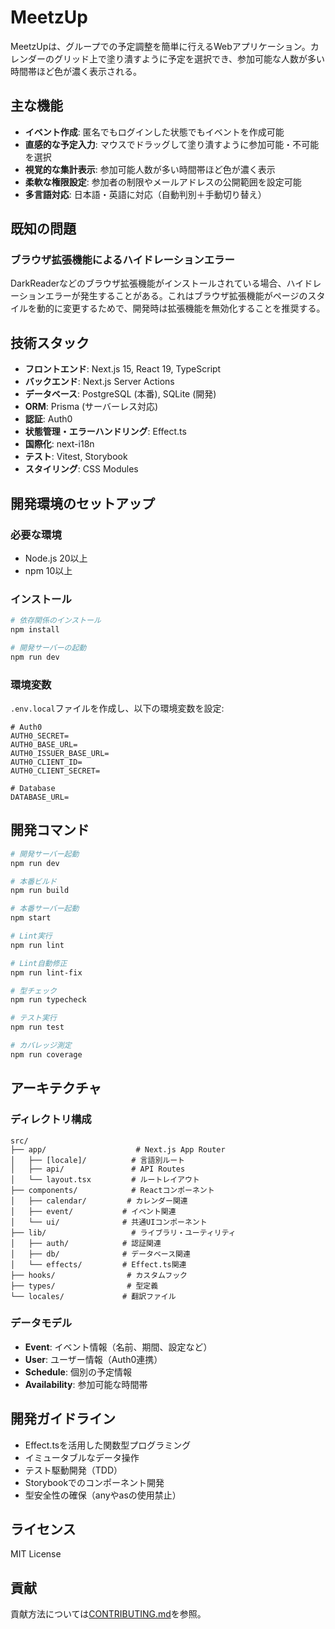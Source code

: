 # MeetzUp

MeetzUpは、グループでの予定調整を簡単に行えるWebアプリケーション。カレンダーのグリッド上で塗り潰すように予定を選択でき、参加可能な人数が多い時間帯ほど色が濃く表示される。

## 主な機能

- **イベント作成**: 匿名でもログインした状態でもイベントを作成可能
- **直感的な予定入力**: マウスでドラッグして塗り潰すように参加可能・不可能を選択
- **視覚的な集計表示**: 参加可能人数が多い時間帯ほど色が濃く表示
- **柔軟な権限設定**: 参加者の制限やメールアドレスの公開範囲を設定可能
- **多言語対応**: 日本語・英語に対応（自動判別＋手動切り替え）

## 既知の問題

### ブラウザ拡張機能によるハイドレーションエラー

DarkReaderなどのブラウザ拡張機能がインストールされている場合、ハイドレーションエラーが発生することがある。これはブラウザ拡張機能がページのスタイルを動的に変更するためで、開発時は拡張機能を無効化することを推奨する。

## 技術スタック

- **フロントエンド**: Next.js 15, React 19, TypeScript
- **バックエンド**: Next.js Server Actions
- **データベース**: PostgreSQL (本番), SQLite (開発)
- **ORM**: Prisma (サーバーレス対応)
- **認証**: Auth0
- **状態管理・エラーハンドリング**: Effect.ts
- **国際化**: next-i18n
- **テスト**: Vitest, Storybook
- **スタイリング**: CSS Modules

## 開発環境のセットアップ

### 必要な環境

- Node.js 20以上
- npm 10以上

### インストール

```bash
# 依存関係のインストール
npm install

# 開発サーバーの起動
npm run dev
```

### 環境変数

`.env.local`ファイルを作成し、以下の環境変数を設定:

```env
# Auth0
AUTH0_SECRET=
AUTH0_BASE_URL=
AUTH0_ISSUER_BASE_URL=
AUTH0_CLIENT_ID=
AUTH0_CLIENT_SECRET=

# Database
DATABASE_URL=
```

## 開発コマンド

```bash
# 開発サーバー起動
npm run dev

# 本番ビルド
npm run build

# 本番サーバー起動
npm start

# Lint実行
npm run lint

# Lint自動修正
npm run lint-fix

# 型チェック
npm run typecheck

# テスト実行
npm run test

# カバレッジ測定
npm run coverage
```

## アーキテクチャ

### ディレクトリ構成

```
src/
├── app/                    # Next.js App Router
│   ├── [locale]/          # 言語別ルート
│   ├── api/               # API Routes
│   └── layout.tsx         # ルートレイアウト
├── components/            # Reactコンポーネント
│   ├── calendar/         # カレンダー関連
│   ├── event/           # イベント関連
│   └── ui/              # 共通UIコンポーネント
├── lib/                   # ライブラリ・ユーティリティ
│   ├── auth/            # 認証関連
│   ├── db/              # データベース関連
│   └── effects/         # Effect.ts関連
├── hooks/                # カスタムフック
├── types/                # 型定義
└── locales/             # 翻訳ファイル
```

### データモデル

- **Event**: イベント情報（名前、期間、設定など）
- **User**: ユーザー情報（Auth0連携）
- **Schedule**: 個別の予定情報
- **Availability**: 参加可能な時間帯

## 開発ガイドライン

- Effect.tsを活用した関数型プログラミング
- イミュータブルなデータ操作
- テスト駆動開発（TDD）
- Storybookでのコンポーネント開発
- 型安全性の確保（anyやasの使用禁止）

## ライセンス

MIT License

## 貢献

貢献方法については[CONTRIBUTING.md](CONTRIBUTING.md)を参照。
